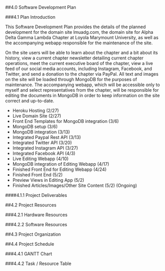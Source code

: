 ##4.0	Software Development Plan

###4.1	Plan Introduction

This Software Development Plan provides the details of the planned development for the domain site lmuadg.com, the domain site for Alpha Delta Gamma Lambda Chapter at Loyola Marymount University, as well as the accompanying webapp responsible for the maintenance of the site.

On the site users will be able to learn about the chapter and a bit about its history, view a current chapter newsletter detailing current chapter operations, meet the current executive board of the chapter, view a live feed of our social media accounts, including Instagram, Facebook, and Twitter, and send a donation to the chapter via PayPal.  All text and images on the site will be loaded through MongoDB for the purposes of maintenance.  The accompanying webapp, which will be accessible only to myself and select representatives from the chapter, will be responsible for editing the documents in MongoDB in order to keep information on the site correct and up-to-date.

* Heroku Hosting (2/27)
* Live Domain Site (2/27)
* Front End Templates for MongoDB integration (3/6)
* MongoDB setup (3/6)
* MongoDB integration (3/13)
* Integrated Paypal Rest API (3/13)
* Integrated Twitter API (3/20)
* Integrated Instagram API (3/27)
* Integrated Facebook API (4/3)
* Live Editing Webapp (4/10)
* MongoDB integration of Editing Webapp (4/17)
* Finished Front End for Editing Webapp (4/24)
* Finished Front End (5/2)
* Preview Views in Editing App (5/2)
* Finished Articles/Images/Other Site Content (5/2) (Ongoing)

####4.1.1	Project Deliverables

##4.2	Project Resources

###4.2.1	Hardware Resources

###4.2.2	Software Resources

##4.3	Project Organization

##4.4	Project Schedule

###4.4.1	GANTT Chart

###4.4.2	Task / Resource Table